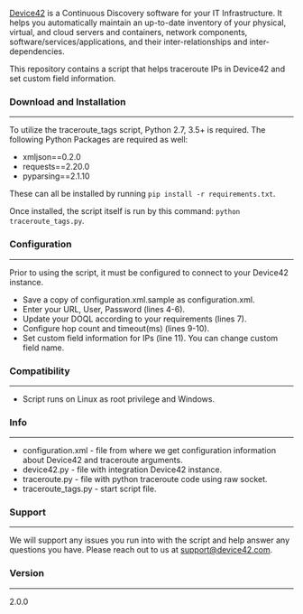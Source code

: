 [Device42](http://www.device42.com/) is a Continuous Discovery software for your IT Infrastructure. It helps you automatically maintain an up-to-date inventory of your physical, virtual, and cloud servers and containers, network components, software/services/applications, and their inter-relationships and inter-dependencies.


This repository contains a script that helps traceroute IPs in Device42 and set custom field information.

### Download and Installation
-----------------------------
To utilize the traceroute_tags script, Python 2.7, 3.5+ is required. The following Python Packages are required as well:

* xmljson==0.2.0
* requests==2.20.0
* pyparsing==2.1.10

These can all be installed by running `pip install -r requirements.txt`.

Once installed, the script itself is run by this command: `python traceroute_tags.py`.

### Configuration
-----------------------------
Prior to using the script, it must be configured to connect to your Device42 instance.
* Save a copy of configuration.xml.sample as configuration.xml. 
* Enter your URL, User, Password (lines 4-6).
* Update your DOQL according to your requirements (lines 7).
* Configure hop count and timeout(ms) (lines 9-10).
* Set custom field information for IPs (line 11). You can change custom field name.



### Compatibility
-----------------------------
* Script runs on Linux as root privilege and Windows.

### Info
-----------------------------
* configuration.xml - file from where we get configuration information about Device42 and traceroute arguments.
* device42.py - file with integration Device42 instance.
* traceroute.py - file with python traceroute code using raw socket.
* traceroute_tags.py - start script file.

### Support
-----------------------------
We will support any issues you run into with the script and help answer any questions you have. Please reach out to us at support@device42.com.

### Version
-----------------------------
2.0.0